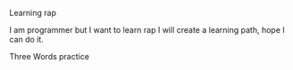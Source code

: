 Learning rap

I am programmer but I want to learn rap
I will create a learning path, hope I can do it.

Three Words practice

